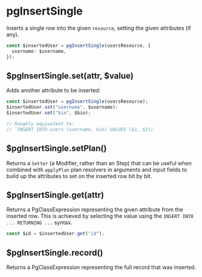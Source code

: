 # pgInsertSingle

Inserts a single row into the given `resource`, setting the given attributes (if any).

```ts
const $insertedUser = pgInsertSingle(usersResource, {
  username: $username,
});
```

## $pgInsertSingle.set(attr, $value)

Adds another attribute to be inserted:

```ts
const $insertedUser = pgInsertSingle(usersResource);
$insertedUser.set("username", $username);
$insertedUser.set("bio", $bio);

// Roughly equivalent to:
// `INSERT INTO users (username, bio) VALUES ($1, $2);`
```

## $pgInsertSingle.setPlan()

<!-- TODO: I think the explanation below still needs a bit of an update -->

Returns a `Setter` (a Modifier, rather than an Step)
that can be useful when combined with `applyPlan` plan resolvers in arguments
and input fields to build up the attributes to set on the inserted row bit by
bit.

## $pgInsertSingle.get(attr)

Returns a PgClassExpression representing the given attribute from the
inserted row. This is achieved by selecting the value using the
`INSERT INTO ... RETURNING ...` syntax.

```ts
const $id = $insertedUser.get("id");
```

## $pgInsertSingle.record()

Returns a PgClassExpression representing the full record that was inserted.
